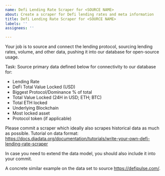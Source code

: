 ```yaml
---
name: Defi Lending Rate Scraper for <SOURCE NAME>
about: Create a scraper for Defi lending rates and meta information
title: Defi Lending Rate Scraper for <SOURCE NAME>
labels: ''
assignees: ''

---
```


Your job is to source and connect the <NAME> lending protocol, sourcing lending rates, volume, and other data, pushing it into our database for open-source usage.

Task: Source primary data defined below for connectivity to our database for:

- Lending Rate
- DeFi Total Value Locked (USD)
- Biggest Protocol/Dominance % of total
- Total Value Locked (24H in USD; ETH; BTC)
- Total ETH locked
- Underlying Blockchain
- Most locked asset
- Protocol token (if applicable)

Please commit a scraper which ideally also scrapes historical data as much as possible.
Tutorial on data format: https://docs.diadata.org/documentation/tutorials/write-your-own-defi-lending-rate-scraper

In case you need to extend the data model, you should also include it into your commit.

A concrete similar example on the data set to source https://defipulse.com/.

